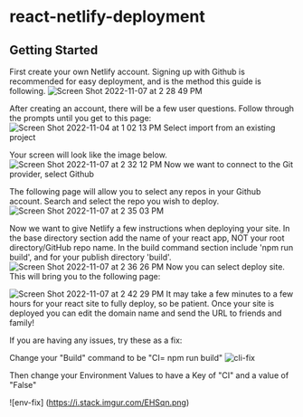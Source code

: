 # react-netlify-deployment

## Getting Started 
First create your own Netlify account. Signing up with Github is recommended for easy deployment, and is the method this guide is following. 
![Screen Shot 2022-11-07 at 2 28 49 PM](https://user-images.githubusercontent.com/100215009/200397628-f129e2eb-687d-4c9e-ba84-ca246aa4eb10.png)

After creating an account, there will be a few user questions. Follow through the prompts until you get to this page:
![Screen Shot 2022-11-04 at 1 02 13 PM](https://user-images.githubusercontent.com/100215009/200397901-8c06e05b-c2b7-43c3-933d-fd11d3468278.png)
Select import from an existing project

Your screen will look like the image below.
![Screen Shot 2022-11-07 at 2 32 12 PM](https://user-images.githubusercontent.com/100215009/200398269-0d43a93d-0111-41ba-8f1d-12d07e7209cd.png)
Now we want to connect to the Git provider, select Github

The following page will allow you to select any repos in your Github account. Search and select the repo you wish to deploy. 
![Screen Shot 2022-11-07 at 2 35 03 PM](https://user-images.githubusercontent.com/100215009/200398694-351d342b-39f4-4d44-8b84-b2a39a6ce189.png)

Now we want to give Netlify a few instructions when deploying your site. In the base directory section add the name of your react app, NOT your root directory/GitHub repo name. In the build command section include 'npm run build', and for your publish directory 'build'. 
![Screen Shot 2022-11-07 at 2 36 26 PM](https://user-images.githubusercontent.com/100215009/200419058-db45d9b3-0130-4cdc-a3d1-1f10387aaa69.png)
Now you can select deploy site. This will bring you to the following page:

![Screen Shot 2022-11-07 at 2 42 29 PM](https://user-images.githubusercontent.com/100215009/200400035-072d323f-a0e7-448f-9ebf-771e4ed22e84.png)
It may take a few minutes to a few hours for your react site to fully deploy, so be patient. Once your site is deployed you can edit the domain name and send the URL to friends and family! 

If you are having any issues, try these as a fix:

Change your "Build" command to be "CI= npm run build"
![cli-fix](https://i.stack.imgur.com/239it.png)

Then change your Environment Values to have a Key of "CI" and a value of "False"

![env-fix] (https://i.stack.imgur.com/EHSqn.png)

